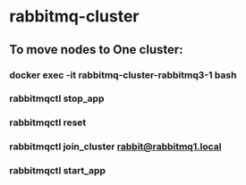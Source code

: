 # rabbitmq-cluster

## To move nodes to One cluster:
### docker exec -it rabbitmq-cluster-rabbitmq3-1 bash
### rabbitmqctl stop_app
### rabbitmqctl reset
### rabbitmqctl join_cluster rabbit@rabbitmq1.local
### rabbitmqctl start_app
